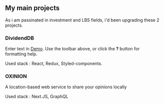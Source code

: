 

## My main projects


As i am passinated in investment and LBS fields, i'd been upgrading these 2 projects. 


### **DividendDB**

Enter text in [Demo](http://dividend.vercel.app). Use the toolbar above, or click the **?** button for formatting help.

Used stack : React, Redux, Styled-components.






### **OXINION**
A location-based web service to share your opinions locally

Used stack : Next.JS, GraphQL
